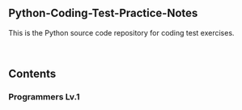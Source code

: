 ## Python-Coding-Test-Practice-Notes
This is the Python source code repository for coding test exercises.

<br/>

## Contents
### Programmers Lv.1

